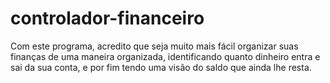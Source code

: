 # controlador-financeiro
Com este programa, acredito que seja muito mais fácil organizar suas finanças de uma maneira organizada, identificando quanto dinheiro entra e sai da sua conta, e por fim tendo uma visão do saldo que ainda lhe resta.
